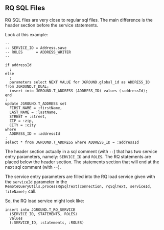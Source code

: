 ## RQ SQL Files

RQ SQL files are very close to regular sql files. The main difference is the header section before the service statements. 

Look at this example:

```
--
-- SERVICE_ID = Address.save
-- ROLES      = ADDRESS_WRITER
--

if addressId
  ;
else
  ;
  parameters select NEXT VALUE for JGROUND.global_id as ADDRESS_ID from JGROUND.T_DUAL;
  insert into JGROUND.T_ADDRESS (ADDRESS_ID) values (:addressId);
end
;
update JGROUND.T_ADDRESS set
  FIRST_NAME = :firstName,
  LAST_NAME = :lastName,
  STREET = :street,
  ZIP = :zip,
  CITY = :city
where
  ADDRESS_ID = :addressId
;
select * from JGROUND.T_ADDRESS where ADDRESS_ID = :addressId
```

The header section actually in a sql comment (with `--`) that has two service entry parameters, namely: `SERVICE_ID` and `ROLES`. The RQ statements are placed below the header section. The statements section that will end at the next sql comment (with `--`). 

The service entry parameters are filled into the RQ load service given with the `serviceId` parameter in the `RemoteQueryUtils.processRqSqlText(connection, rqSqlText, serviceId, fileName);` call.

So, the RQ load service might look like:

```
insert into JGROUND.T_RQ_SERVICE 
  (SERVICE_ID, STATEMENTS, ROLES)  
  values 
  (:SERVICE_ID, :statements, :ROLES)
```
  
  
